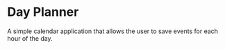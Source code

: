# Day Planner

A simple calendar application that allows the user to save events for each hour of the day.
